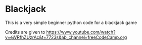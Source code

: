 # Blackjack
This is a very simple beginner python code for a blackjack game

Credits are given to https://www.youtube.com/watch?v=eWRfhZUzrAc&t=7723s&ab_channel=freeCodeCamp.org
